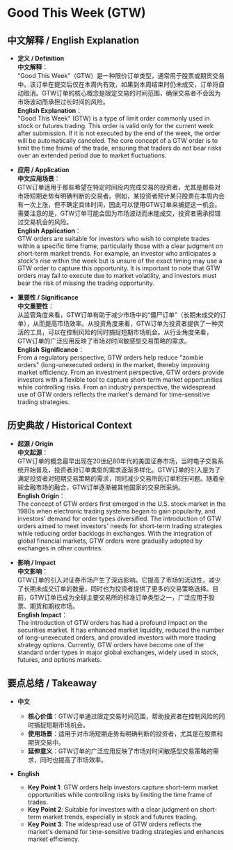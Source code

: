 # Good This Week (GTW)

## 中文解释 / English Explanation

* **定义 / Definition**  
  **中文解释**：  
  “Good This Week”（GTW）是一种限价订单类型，通常用于股票或期货交易中。该订单在提交后仅在本周内有效，如果到本周结束时仍未成交，订单将自动取消。GTW订单的核心概念是限定交易的时间范围，确保交易者不会因为市场波动而承担过长时间的风险。  
  **English Explanation**：  
  "Good This Week" (GTW) is a type of limit order commonly used in stock or futures trading. This order is valid only for the current week after submission. If it is not executed by the end of the week, the order will be automatically canceled. The core concept of a GTW order is to limit the time frame of the trade, ensuring that traders do not bear risks over an extended period due to market fluctuations.

* **应用 / Application**  
  **中文应用场景**：  
  GTW订单适用于那些希望在特定时间段内完成交易的投资者，尤其是那些对市场短期走势有明确判断的交易者。例如，某投资者预计某只股票在本周内会有一次上涨，但不确定具体时间，因此可以使用GTW订单来捕捉这一机会。需要注意的是，GTW订单可能会因为市场波动而未能成交，投资者需承担错过交易机会的风险。  
  **English Application**：  
  GTW orders are suitable for investors who wish to complete trades within a specific time frame, particularly those with a clear judgment on short-term market trends. For example, an investor who anticipates a stock's rise within the week but is unsure of the exact timing may use a GTW order to capture this opportunity. It is important to note that GTW orders may fail to execute due to market volatility, and investors must bear the risk of missing the trading opportunity.

* **重要性 / Significance**  
  **中文重要性**：  
  从监管角度来看，GTW订单有助于减少市场中的“僵尸订单”（长期未成交的订单），从而提高市场效率。从投资角度来看，GTW订单为投资者提供了一种灵活的工具，可以在控制风险的同时捕捉短期市场机会。从行业角度来看，GTW订单的广泛应用反映了市场对时间敏感型交易策略的需求。  
  **English Significance**：  
  From a regulatory perspective, GTW orders help reduce "zombie orders" (long-unexecuted orders) in the market, thereby improving market efficiency. From an investment perspective, GTW orders provide investors with a flexible tool to capture short-term market opportunities while controlling risks. From an industry perspective, the widespread use of GTW orders reflects the market's demand for time-sensitive trading strategies.

## 历史典故 / Historical Context

* **起源 / Origin**  
  **中文起源**：  
  GTW订单的概念最早出现在20世纪80年代的美国证券市场，当时电子交易系统开始普及，投资者对订单类型的需求逐渐多样化。GTW订单的引入是为了满足投资者对短期交易策略的需求，同时减少交易所的订单积压问题。随着全球金融市场的融合，GTW订单逐渐被其他国家的交易所采纳。  
  **English Origin**：  
  The concept of GTW orders first emerged in the U.S. stock market in the 1980s when electronic trading systems began to gain popularity, and investors' demand for order types diversified. The introduction of GTW orders aimed to meet investors' needs for short-term trading strategies while reducing order backlogs in exchanges. With the integration of global financial markets, GTW orders were gradually adopted by exchanges in other countries.

* **影响 / Impact**  
  **中文影响**：  
  GTW订单的引入对证券市场产生了深远影响。它提高了市场的流动性，减少了长期未成交订单的数量，同时也为投资者提供了更多的交易策略选择。目前，GTW订单已成为全球主要交易所的标准订单类型之一，广泛应用于股票、期货和期权市场。  
  **English Impact**：  
  The introduction of GTW orders has had a profound impact on the securities market. It has enhanced market liquidity, reduced the number of long-unexecuted orders, and provided investors with more trading strategy options. Currently, GTW orders have become one of the standard order types in major global exchanges, widely used in stock, futures, and options markets.

## 要点总结 / Takeaway

* **中文**  
  - **核心价值**：GTW订单通过限定交易时间范围，帮助投资者在控制风险的同时捕捉短期市场机会。  
  - **使用场景**：适用于对市场短期走势有明确判断的投资者，尤其是在股票和期货交易中。  
  - **延伸意义**：GTW订单的广泛应用反映了市场对时间敏感型交易策略的需求，同时也提高了市场效率。

* **English**  
  - **Key Point 1**: GTW orders help investors capture short-term market opportunities while controlling risks by limiting the time frame of trades.  
  - **Key Point 2**: Suitable for investors with a clear judgment on short-term market trends, especially in stock and futures trading.  
  - **Key Point 3**: The widespread use of GTW orders reflects the market's demand for time-sensitive trading strategies and enhances market efficiency.